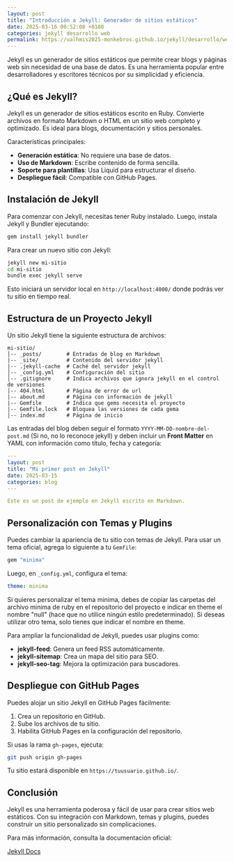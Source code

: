 ```yaml
---
layout: post
title: "Introducción a Jekyll: Generador de sitios estáticos"
date: 2025-03-16 00:52:08 +0100
categories: jekyll desarrollo web
permalink: https://ualhmis2025-monkebros.github.io/jekyll/desarrollo/web/2025/03/15/jekyll.html
---
```


Jekyll es un generador de sitios estáticos que permite crear blogs y páginas web sin necesidad de una base de datos. Es una herramienta popular entre desarrolladores y escritores técnicos por su simplicidad y eficiencia.

## ¿Qué es Jekyll?

Jekyll es un generador de sitios estáticos escrito en Ruby. Convierte archivos en formato Markdown o HTML en un sitio web completo y optimizado. Es ideal para blogs, documentación y sitios personales.

Características principales:
- **Generación estática**: No requiere una base de datos.
- **Uso de Markdown**: Escribe contenido de forma sencilla.
- **Soporte para plantillas**: Usa Liquid para estructurar el diseño.
- **Despliegue fácil**: Compatible con GitHub Pages.

## Instalación de Jekyll

Para comenzar con Jekyll, necesitas tener Ruby instalado. Luego, instala Jekyll y Bundler ejecutando:

```sh
gem install jekyll bundler
```

Para crear un nuevo sitio con Jekyll:

```sh
jekyll new mi-sitio
cd mi-sitio
bundle exec jekyll serve
```

Esto iniciará un servidor local en `http://localhost:4000/` donde podrás ver tu sitio en tiempo real.

## Estructura de un Proyecto Jekyll

Un sitio Jekyll tiene la siguiente estructura de archivos:

```
mi-sitio/
│-- _posts/        # Entradas de blog en Markdown
|-- _site/         # Contenido del servidor jekyll
|-- .jekyll-cache  # Caché del servidor jekyll
│-- _config.yml    # Configuración del sitio
│-- .gitignore     # Indica archivos que ignora jekyll en el control de versiones
│-- 404.html       # Página de error de url
|-- about.md       # Página con información de jekyll
|-- Gemfile        # Indica que gems necesita el proyecto
|-- Gemfile.lock   # Bloquea las versiones de cada gema
│-- index.md       # Página de inicio
```

Las entradas del blog deben seguir el formato `YYYY-MM-DD-nombre-del-post.md` (Si no, no lo reconoce jekyll) y deben incluir un **Front Matter** en YAML con información como título, fecha y categoría:

```yaml
---
layout: post
title: "Mi primer post en Jekyll"
date: 2025-03-15
categories: blog
---

Este es un post de ejemplo en Jekyll escrito en Markdown.
```

## Personalización con Temas y Plugins

Puedes cambiar la apariencia de tu sitio con temas de Jekyll. Para usar un tema oficial, agrega lo siguiente a tu `Gemfile`:

```ruby
gem "minima"
```

Luego, en `_config.yml`, configura el tema:

```yaml
theme: minima
```
Si quieres personalizar el tema minima, debes de copiar las carpetas del archivo minima de ruby en el repositorio del proyecto e indicar en theme el nombre "null" (hace que no utilice ningún estilo predeterminado). Si deseas utilizar otro tema, solo tienes que indicar el nombre en theme.

Para ampliar la funcionalidad de Jekyll, puedes usar plugins como:
- **jekyll-feed**: Genera un feed RSS automáticamente.
- **jekyll-sitemap**: Crea un mapa del sitio para SEO.
- **jekyll-seo-tag**: Mejora la optimización para buscadores.

## Despliegue con GitHub Pages

Puedes alojar un sitio Jekyll en GitHub Pages fácilmente:

1. Crea un repositorio en GitHub.
2. Sube los archivos de tu sitio.
3. Habilita GitHub Pages en la configuración del repositorio.

Si usas la rama `gh-pages`, ejecuta:

```sh
git push origin gh-pages
```

Tu sitio estará disponible en `https://tuusuario.github.io/`.

## Conclusión

Jekyll es una herramienta poderosa y fácil de usar para crear sitios web estáticos. Con su integración con Markdown, temas y plugins, puedes construir un sitio personalizado sin complicaciones.

Para más información, consulta la documentación oficial:

[Jekyll Docs](https://jekyllrb.com/docs/)


